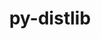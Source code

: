 ---
title: "py-distlib"
layout: cache
categories: [package, develop-2024-03-10]
meta: {"versions": ["0.3.7"], "compilers": ["gcc@=11.1.0", "gcc@=11.4.0", "gcc@=9.4.0", "oneapi@=2024.0.0"], "oss": ["ubuntu20.04", "ubuntu22.04"], "platforms": ["linux"], "targets": ["neoverse_v1", "neoverse_v2", "ppc64le", "x86_64_v3"], "stacks": ["data-vis-sdk", "e4s", "e4s-neoverse-v2", "e4s-neoverse_v1", "e4s-oneapi", "e4s-power", "root"], "num_specs": 11, "num_specs_by_stack": {"root": 11, "e4s-power": 2, "data-vis-sdk": 1, "e4s-neoverse_v1": 2, "e4s-neoverse-v2": 2, "e4s": 3, "e4s-oneapi": 1}}
spec_details: [{"hash": "7hcqyfq4acjfwcczfw7esidiefynz3e3", "compiler": "gcc@=9.4.0", "versions": ["0.3.7"], "os": "ubuntu20.04", "platform": "linux", "target": "ppc64le", "variants": ["build_system=python_pip"], "stacks": ["root", "e4s-power"], "size": "-", "tarball": "https://binaries.spack.io/develop-2024-03-10/build_cache/linux-ubuntu20.04-ppc64le/gcc-9.4.0/py-distlib-0.3.7/linux-ubuntu20.04-ppc64le-gcc-9.4.0-py-distlib-0.3.7-7hcqyfq4acjfwcczfw7esidiefynz3e3.spack"}, {"hash": "evbxw2hxgln2cwozr5uyfmdzoppsw4uk", "compiler": "gcc@=9.4.0", "versions": ["0.3.7"], "os": "ubuntu20.04", "platform": "linux", "target": "ppc64le", "variants": ["build_system=python_pip"], "stacks": ["root", "e4s-power"], "size": "-", "tarball": "https://binaries.spack.io/develop-2024-03-10/build_cache/linux-ubuntu20.04-ppc64le/gcc-9.4.0/py-distlib-0.3.7/linux-ubuntu20.04-ppc64le-gcc-9.4.0-py-distlib-0.3.7-evbxw2hxgln2cwozr5uyfmdzoppsw4uk.spack"}, {"hash": "6jmq4mrao73uowm3jy3nc7lfzjfplwjh", "compiler": "gcc@=11.1.0", "versions": ["0.3.7"], "os": "ubuntu20.04", "platform": "linux", "target": "x86_64_v3", "variants": ["build_system=python_pip"], "stacks": ["data-vis-sdk", "root"], "size": "-", "tarball": "https://binaries.spack.io/develop-2024-03-10/build_cache/linux-ubuntu20.04-x86_64_v3/gcc-11.1.0/py-distlib-0.3.7/linux-ubuntu20.04-x86_64_v3-gcc-11.1.0-py-distlib-0.3.7-6jmq4mrao73uowm3jy3nc7lfzjfplwjh.spack"}, {"hash": "kaved4v62rgidsdj56zn55sxahvtvgcl", "compiler": "gcc@=11.4.0", "versions": ["0.3.7"], "os": "ubuntu22.04", "platform": "linux", "target": "neoverse_v1", "variants": ["build_system=python_pip"], "stacks": ["e4s-neoverse_v1", "root"], "size": "-", "tarball": "https://binaries.spack.io/develop-2024-03-10/build_cache/linux-ubuntu22.04-neoverse_v1/gcc-11.4.0/py-distlib-0.3.7/linux-ubuntu22.04-neoverse_v1-gcc-11.4.0-py-distlib-0.3.7-kaved4v62rgidsdj56zn55sxahvtvgcl.spack"}, {"hash": "ngslt7v6aje7ve2wlsr4aa3t6gzyqnjr", "compiler": "gcc@=11.4.0", "versions": ["0.3.7"], "os": "ubuntu22.04", "platform": "linux", "target": "neoverse_v1", "variants": ["build_system=python_pip"], "stacks": ["e4s-neoverse_v1", "root"], "size": "-", "tarball": "https://binaries.spack.io/develop-2024-03-10/build_cache/linux-ubuntu22.04-neoverse_v1/gcc-11.4.0/py-distlib-0.3.7/linux-ubuntu22.04-neoverse_v1-gcc-11.4.0-py-distlib-0.3.7-ngslt7v6aje7ve2wlsr4aa3t6gzyqnjr.spack"}, {"hash": "5jhgomlmicilkdhkm2xynbtlfhj2bnxk", "compiler": "gcc@=11.4.0", "versions": ["0.3.7"], "os": "ubuntu22.04", "platform": "linux", "target": "neoverse_v2", "variants": ["build_system=python_pip"], "stacks": ["e4s-neoverse-v2", "root"], "size": "-", "tarball": "https://binaries.spack.io/develop-2024-03-10/build_cache/linux-ubuntu22.04-neoverse_v2/gcc-11.4.0/py-distlib-0.3.7/linux-ubuntu22.04-neoverse_v2-gcc-11.4.0-py-distlib-0.3.7-5jhgomlmicilkdhkm2xynbtlfhj2bnxk.spack"}, {"hash": "mfjhysykj7faod2b6bxt6mgoxff5x4x4", "compiler": "gcc@=11.4.0", "versions": ["0.3.7"], "os": "ubuntu22.04", "platform": "linux", "target": "neoverse_v2", "variants": ["build_system=python_pip"], "stacks": ["e4s-neoverse-v2", "root"], "size": "-", "tarball": "https://binaries.spack.io/develop-2024-03-10/build_cache/linux-ubuntu22.04-neoverse_v2/gcc-11.4.0/py-distlib-0.3.7/linux-ubuntu22.04-neoverse_v2-gcc-11.4.0-py-distlib-0.3.7-mfjhysykj7faod2b6bxt6mgoxff5x4x4.spack"}, {"hash": "se2j4iqjspht7tle7ehmdsths23orud2", "compiler": "gcc@=11.4.0", "versions": ["0.3.7"], "os": "ubuntu22.04", "platform": "linux", "target": "x86_64_v3", "variants": ["build_system=python_pip"], "stacks": ["e4s", "root"], "size": "-", "tarball": "https://binaries.spack.io/develop-2024-03-10/build_cache/linux-ubuntu22.04-x86_64_v3/gcc-11.4.0/py-distlib-0.3.7/linux-ubuntu22.04-x86_64_v3-gcc-11.4.0-py-distlib-0.3.7-se2j4iqjspht7tle7ehmdsths23orud2.spack"}, {"hash": "ib6x2vuchhikm2obo6wgdgwyqbny3yym", "compiler": "gcc@=11.4.0", "versions": ["0.3.7"], "os": "ubuntu22.04", "platform": "linux", "target": "x86_64_v3", "variants": ["build_system=python_pip"], "stacks": ["e4s", "root"], "size": "-", "tarball": "https://binaries.spack.io/develop-2024-03-10/build_cache/linux-ubuntu22.04-x86_64_v3/gcc-11.4.0/py-distlib-0.3.7/linux-ubuntu22.04-x86_64_v3-gcc-11.4.0-py-distlib-0.3.7-ib6x2vuchhikm2obo6wgdgwyqbny3yym.spack"}, {"hash": "rnnhjjdtn77yfzfmnlwmk6id3nvwiket", "compiler": "gcc@=11.4.0", "versions": ["0.3.7"], "os": "ubuntu22.04", "platform": "linux", "target": "x86_64_v3", "variants": ["build_system=python_pip"], "stacks": ["e4s", "root"], "size": "-", "tarball": "https://binaries.spack.io/develop-2024-03-10/build_cache/linux-ubuntu22.04-x86_64_v3/gcc-11.4.0/py-distlib-0.3.7/linux-ubuntu22.04-x86_64_v3-gcc-11.4.0-py-distlib-0.3.7-rnnhjjdtn77yfzfmnlwmk6id3nvwiket.spack"}, {"hash": "ghnjbkbsity5z5w45xb6oufpgehnrxup", "compiler": "oneapi@=2024.0.0", "versions": ["0.3.7"], "os": "ubuntu22.04", "platform": "linux", "target": "x86_64_v3", "variants": ["build_system=python_pip"], "stacks": ["root", "e4s-oneapi"], "size": "-", "tarball": "https://binaries.spack.io/develop-2024-03-10/build_cache/linux-ubuntu22.04-x86_64_v3/oneapi-2024.0.0/py-distlib-0.3.7/linux-ubuntu22.04-x86_64_v3-oneapi-2024.0.0-py-distlib-0.3.7-ghnjbkbsity5z5w45xb6oufpgehnrxup.spack"}]
---